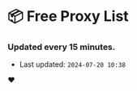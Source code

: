 # :package: Free Proxy List
### Updated every 15 minutes.

- Last updated: `2024-07-20 10:38`

:heart:
